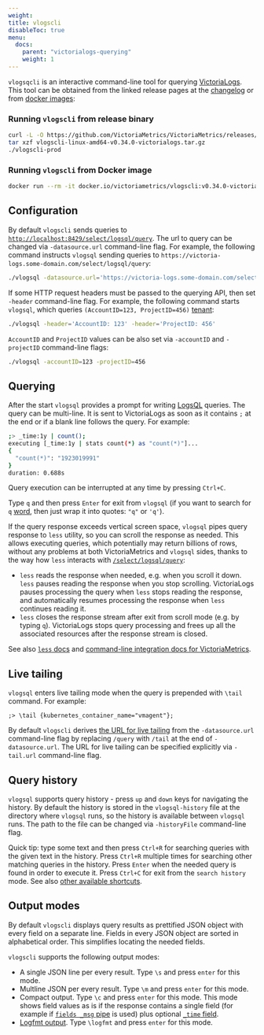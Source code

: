 ```yaml
---
weight:
title: vlogscli
disableToc: true
menu:
  docs:
    parent: "victorialogs-querying"
    weight: 1
---
```


`vlogsqcli` is an interactive command-line tool for querying [VictoriaLogs](https://docs.victoriametrics.com/victorialogs/).
This tool can be obtained from the linked release pages at the [changelog](https://docs.victoriametrics.com/victorialogs/changelog/)
or from [docker images](https://hub.docker.com/r/victoriametrics/vlogscli/tags):

### Running `vlogscli` from release binary

```sh
curl -L -O https://github.com/VictoriaMetrics/VictoriaMetrics/releases/download/v0.34.0-victorialogs/vlogscli-linux-amd64-v0.34.0-victorialogs.tar.gz
tar xzf vlogscli-linux-amd64-v0.34.0-victorialogs.tar.gz
./vlogscli-prod
```

### Running `vlogscli` from Docker image

```sh
docker run --rm -it docker.io/victoriametrics/vlogscli:v0.34.0-victorialogs
```

## Configuration

By default `vlogscli` sends queries to [`http://localhost:8429/select/logsql/query`](https://docs.victoriametrics.com/victorialogs/querying/#querying-logs).
The url to query can be changed via `-datasource.url` command-line flag. For example, the following command instructs
`vlogsql` sending queries to `https://victoria-logs.some-domain.com/select/logsql/query`:

```sh
./vlogsql -datasource.url='https://victoria-logs.some-domain.com/select/logsql/query'
```

If some HTTP request headers must be passed to the querying API, then set `-header` command-line flag.
For example, the following command starts `vlogsql`,
which queries `(AccountID=123, ProjectID=456)` [tenant](https://docs.victoriametrics.com/victorialogs/#multitenancy):

```sh
./vlogsql -header='AccountID: 123' -header='ProjectID: 456'
```

`AccountID` and `ProjectID` values can be also set via `-accountID` and `-projectID` command-line flags:

```sh
./vlogsql -accountID=123 -projectID=456
```

## Querying

After the start `vlogsql` provides a prompt for writing [LogsQL](https://docs.victoriametrics.com/victorialogs/logsql/) queries.
The query can be multi-line. It is sent to VictoriaLogs as soon as it contains `;` at the end or if a blank line follows the query.
For example:

```sh
;> _time:1y | count();
executing [_time:1y | stats count(*) as "count(*)"]...
{
  "count(*)": "1923019991"
}
duration: 0.688s
```

Query execution can be interrupted at any time by pressing `Ctrl+C`.

Type `q` and then press `Enter` for exit from `vlogsql` (if you want to search for `q` [word](https://docs.victoriametrics.com/victorialogs/logsql/#word),
then just wrap it into quotes: `"q"` or `'q'`).

If the query response exceeds vertical screen space, `vlogsql` pipes query response to `less` utility,
so you can scroll the response as needed. This allows executing queries, which potentially
may return billions of rows, without any problems at both VictoriaMetrics and `vlogsql` sides,
thanks to the way how `less` interacts with [`/select/logsql/query`](https://docs.victoriametrics.com/victorialogs/querying/#querying-logs):

- `less` reads the response when needed, e.g. when you scroll it down.
  `less` pauses reading the response when you stop scrolling. VictoriaLogs pauses processing the query
  when `less` stops reading the response, and automatically resumes processing the response
  when `less` continues reading it.
- `less` closes the response stream after exit from scroll mode (e.g. by typing `q`).
  VictoriaLogs stops query processing and frees up all the associated resources
  after the response stream is closed.

See also [`less` docs](https://man7.org/linux/man-pages/man1/less.1.html) and
[command-line integration docs for VictoriaMetrics](https://docs.victoriametrics.com/victorialogs/querying/#command-line).


## Live tailing

`vlogsql` enters live tailing mode when the query is prepended with `\tail ` command. For example:

```
;> \tail {kubernetes_container_name="vmagent"};
```

By default `vlogscli` derives [the URL for live tailing](https://docs.victoriametrics.com/victorialogs/querying/#live-tailing) from the `-datasource.url` command-line flag
by replacing `/query` with `/tail` at the end of `-datasource.url`. The URL for live tailing can be specified explicitly via `-tail.url` command-line flag.

## Query history

`vlogsql` supports query history - press `up` and `down` keys for navigating the history.
By default the history is stored in the `vlogsql-history` file at the directory where `vlogsql` runs,
so the history is available between `vlogsql` runs.
The path to the file can be changed via `-historyFile` command-line flag.

Quick tip: type some text and then press `Ctrl+R` for searching queries with the given text in the history.
Press `Ctrl+R` multiple times for searching other matching queries in the history.
Press `Enter` when the needed query is found in order to execute it.
Press `Ctrl+C` for exit from the `search history` mode.
See also [other available shortcuts](https://github.com/chzyer/readline/blob/f533ef1caae91a1fcc90875ff9a5a030f0237c6a/doc/shortcut.md).


## Output modes

By default `vlogscli` displays query results as prettified JSON object with every field on a separate line.
Fields in every JSON object are sorted in alphabetical order. This simplifies locating the needed fields.

`vlogscli` supports the following output modes:

* A single JSON line per every result. Type `\s` and press `enter` for this mode.
* Multline JSON per every result. Type `\m` and press `enter` for this mode.
* Compact output. Type `\c` and press `enter` for this mode.
  This mode shows field values as is if the response contains a single field
  (for example if [`fields _msg` pipe](https://docs.victoriametrics.com/victorialogs/logsql/#fields-pipe) is used)
  plus optional [`_time` field](https://docs.victoriametrics.com/victorialogs/keyconcepts/#time-field).
* [Logfmt output](https://brandur.org/logfmt). Type `\logfmt` and press `enter` for this mode.
